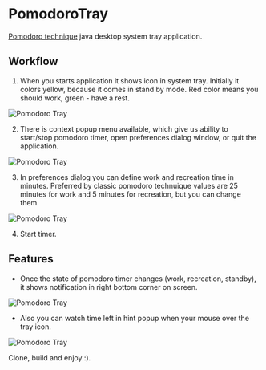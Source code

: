# PomodoroTray
[Pomodoro technique](http://en.wikipedia.org/wiki/Pomodoro_Technique) java desktop system tray application.

## Workflow

1. When you starts application it shows icon in system tray. Initially it colors yellow, because it comes in stand by mode. Red color means you should work, green - have a rest.

 ![Pomodoro Tray](http://3.bp.blogspot.com/-b2XSn3MMC-k/VLeYegJ_A4I/AAAAAAAAAcE/UAX3eU2PM-c/s1600/pom_tray_5.png)

2. There is context popup menu available, which give us ability to start/stop pomodoro timer, open preferences dialog window, or quit the application.

 ![Pomodoro Tray](http://2.bp.blogspot.com/-8A1usMVTzjI/VLeYdlaeWdI/AAAAAAAAAcA/b7UV0z0MHIA/s1600/pom_tray_2.png)

3. In preferences dialog you can define work and recreation time in minutes. Preferred by classic pomodoro technuique values are 25 minutes for work and 5 minutes for recreation, but you can change them.

 ![Pomodoro Tray](http://4.bp.blogspot.com/-G2cU85BHb-E/VLeYeW3QoqI/AAAAAAAAAcU/P5dVo2AugYo/s1600/pom_tray_4.png)

4. Start timer.

## Features

* Once the state of pomodoro timer changes (work, recreation, standby), it shows notification in right bottom corner on screen.

 ![Pomodoro Tray](http://3.bp.blogspot.com/-AnLyY-2i00c/VLeYdrrGBLI/AAAAAAAAAb8/qHgVam3FAk8/s1600/pom_tray_3.png)

* Also you can watch time left in hint popup when your mouse over the tray icon.

 ![Pomodoro Tray](http://3.bp.blogspot.com/-YKEarckKQLM/VLeYdnNE1EI/AAAAAAAAAb4/zpz35CU56lg/s1600/pom_tray_1.png)


Clone, build and enjoy :).
